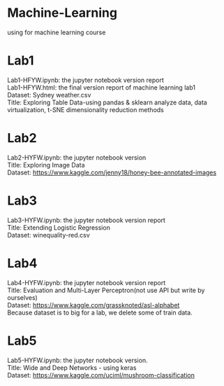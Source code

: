 # Machine-Learning
using for machine learning course

# Lab1
Lab1-HFYW.ipynb: the jupyter notebook version report<br>
Lab1-HFYW.html: the final version report of machine learning lab1<br>
Dataset: Sydney weather.csv<br>
Title: Exploring Table Data-using pandas & sklearn analyze data, data virtualization, t-SNE dimensionality reduction methods<br>

# Lab2
Lab2-HYFW.ipynb: the jupyter notebook version<br>
Title: Exploring Image Data<br>
Dataset: https://www.kaggle.com/jenny18/honey-bee-annotated-images<br>

# Lab3
Lab3-HYFW.ipynb: the jupyter notebook version report<br>
Title: Extending Logistic Regression<br>
Dataset: winequality-red.csv<br>

# Lab4
Lab4-HYFW.ipynb: the jupyter notebook version report<br>
Title: Evaluation and Multi-Layer Perceptron(not use API but write by ourselves)<br>
Dataset: https://www.kaggle.com/grassknoted/asl-alphabet<br>
         Because dataset is to big for a lab, we delete some of train data.<br>

# Lab5
Lab5-HYFW.ipynb: the jupyter notebook version.<br>
Title: Wide and Deep Networks - using keras<br>
Dataset: https://www.kaggle.com/uciml/mushroom-classification<br>
